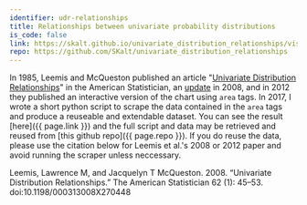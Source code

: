 ```yaml
---
identifier: udr-relationships
title: Relationships between univariate probability distributions
is_code: false
link: https://skalt.github.io/univariate_distribution_relationships/visualize/udr_visualization.html
repo: https://github.com/SKalt/univariate_distribution_relationships
---
```


In 1985, Leemis and McQueston published an article
"<a href="http://www.tandfonline.com/doi/abs/10.1080/00031305.1986.10475379" target="\_blank" rel="noreferrer">Univariate Distribution Relationships</a>" in the American Statistician, an <a href="http://www.tandfonline.com/doi/abs/10.1198/000313008X270448" target="\_blank" rel="noreferrer">update</a> in 2008, and in 2012 they published an interactive version of the chart using `area` tags. In 2017, I wrote a short python script to scrape the data contained in the `area` tags and produce a reuseable and extendable dataset. You can see the result [here]({{ page.link }}) and the full script and data may be retrieved and reused from [this github repo]({{ page.repo }}). If you do reuse the data, please use the citation below for Leemis et al.'s 2008 or 2012 paper and avoid running the scraper unless neccessary.

<!--
Leemis, his collaborators, and I have collective put decades into creating this. I've contributed my day or so because I hope building tools that allow students to explore the relationships behind mathematical objects is the best way to retain them. In the future, I may write some script to import the graph to neo4j, though using the rneo4j package with the csvs should be workable</p>
-->
<citation>
  Leemis, Lawrence M, and Jacquelyn T McQueston. 2008. “Univariate Distribution Relationships.” The American Statistician 62 (1): 45–53. doi:10.1198/000313008X270448
</citation>

